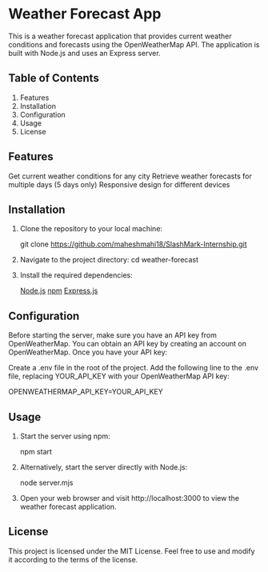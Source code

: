 # Weather Forecast App

This is a weather forecast application that provides current weather conditions and forecasts using the OpenWeatherMap API. The application is built with Node.js and uses an Express server.


## Table of Contents

1. Features
2. Installation
3. Configuration
4. Usage
5. License


## Features

Get current weather conditions for any city
Retrieve weather forecasts for multiple days (5 days only)
Responsive design for different devices


## Installation

1. Clone the repository to your local machine:

    git clone https://github.com/maheshmahi18/SlashMark-Internship.git

2. Navigate to the project directory:
    cd weather-forecast

3. Install the required dependencies:

   [Node.js](https://nodejs.org/)
   [npm](https://www.npmjs.com/)
   [Express.js](https://expressjs.com/)


## Configuration

Before starting the server, make sure you have an API key from OpenWeatherMap. You can obtain an API key by creating an account on OpenWeatherMap. Once you have your API key:

Create a .env file in the root of the project.
    Add the following line to the .env file, replacing YOUR_API_KEY with your OpenWeatherMap API key:

OPENWEATHERMAP_API_KEY=YOUR_API_KEY


## Usage

1. Start the server using npm:

    npm start

2. Alternatively, start the server directly with Node.js:

    node server.mjs

3. Open your web browser and visit http://localhost:3000 to view the weather forecast application.


## License

This project is licensed under the MIT License. Feel free to use and modify it according to the terms of the license.
